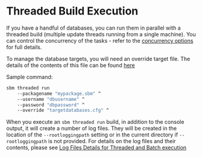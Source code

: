 # Threaded Build Execution

If you have a handful of databases, you can run them in parallel with a threaded build (multiple update threads running from a single machine). You can control the concurrency of the tasks - refer to the [concurrency options](concurrency_options.md) for full details.

To manage the database targets, you will need an override target file. The details of the contents of this file can be found [here](override_options.md)

Sample command:

``` bash
sbm threaded run
    --packagename "mypackage.sbm" ^
    --username "dbusername" ^
    --password "dbpassword" ^
    --override "targetdatabases.cfg" ^
```

When you execute an `sbm threaded run` build, in addition to the console output, it will create a number of log files. They will be created in the location of the `--rootloggingpath` setting or in the current directory if `--rootloggingpath` is not provided. For details on the log files and their contents, please see [Log Files Details for Threaded and Batch execution](threaded_and_batch_logs.md)